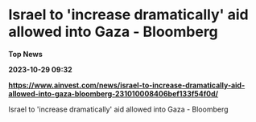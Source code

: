 # Israel to 'increase dramatically' aid allowed into Gaza - Bloomberg
**Top News**

**2023-10-29 09:32**

**https://www.ainvest.com/news/israel-to-increase-dramatically-aid-allowed-into-gaza-bloomberg-231010008406bef133f54f0d/**

Israel to 'increase dramatically' aid allowed into Gaza - Bloomberg
